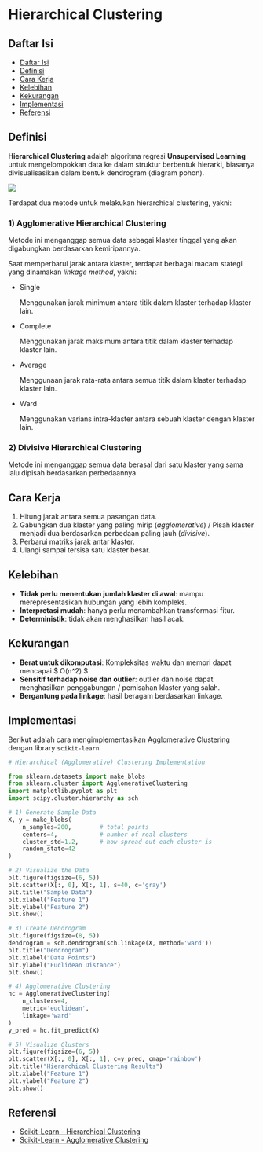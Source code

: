 # Hierarchical Clustering

## Daftar Isi

-   [Daftar Isi](#daftar-isi)
-   [Definisi](#definisi)
-   [Cara Kerja](#cara-kerja)
-   [Kelebihan](#kelebihan)
-   [Kekurangan](#kekurangan)
-   [Implementasi](#implementasi)
-   [Referensi](#referensi)

## Definisi

**Hierarchical Clustering** adalah algoritma regresi **Unsupervised Learning** untuk mengelompokkan data ke dalam struktur berbentuk hierarki, biasanya divisualisasikan dalam bentuk dendrogram (diagram pohon).

<img src="https://scikit-learn.org/stable/_images/sphx_glr_plot_agglomerative_dendrogram_001.png" />

Terdapat dua metode untuk melakukan hierarchical clustering, yakni:

### 1) Agglomerative Hierarchical Clustering

Metode ini menganggap semua data sebagai klaster tinggal yang akan digabungkan berdasarkan kemiripannya.

Saat memperbarui jarak antara klaster, terdapat berbagai macam stategi yang dinamakan _linkage method_, yakni:

-   Single

    Menggunakan jarak minimum antara titik dalam klaster terhadap klaster lain.

-   Complete

    Menggunakan jarak maksimum antara titik dalam klaster terhadap klaster lain.

-   Average

    Menggunaan jarak rata-rata antara semua titik dalam klaster terhadap klaster lain.

-   Ward

    Menggunakan varians intra-klaster antara sebuah klaster dengan klaster lain.

### 2) Divisive Hierarchical Clustering

Metode ini menganggap semua data berasal dari satu klaster yang sama lalu dipisah berdasarkan perbedaannya.

## Cara Kerja

1. Hitung jarak antara semua pasangan data.
2. Gabungkan dua klaster yang paling mirip (_agglomerative_) / Pisah klaster menjadi dua berdasarkan perbedaan paling jauh (_divisive_).
3. Perbarui matriks jarak antar klaster.
4. Ulangi sampai tersisa satu klaster besar.

## Kelebihan

-   **Tidak perlu menentukan jumlah klaster di awal**: mampu merepresentasikan hubungan yang lebih kompleks.
-   **Interpretasi mudah**: hanya perlu menambahkan transformasi fitur.
-   **Deterministik**: tidak akan menghasilkan hasil acak.

## Kekurangan

- **Berat untuk dikomputasi**: Kompleksitas waktu dan memori dapat mencapai $ O(n^2) $
- **Sensitif terhadap noise dan outlier**: outlier dan noise dapat menghasilkan penggabungan / pemisahan klaster yang salah.
- **Bergantung pada linkage**: hasil beragam berdasarkan linkage.

## Implementasi

Berikut adalah cara mengimplementasikan Agglomerative Clustering dengan library `scikit-learn`.

```python
# Hierarchical (Agglomerative) Clustering Implementation

from sklearn.datasets import make_blobs
from sklearn.cluster import AgglomerativeClustering
import matplotlib.pyplot as plt
import scipy.cluster.hierarchy as sch

# 1️) Generate Sample Data
X, y = make_blobs(
    n_samples=200,        # total points
    centers=4,            # number of real clusters
    cluster_std=1.2,      # how spread out each cluster is
    random_state=42
)

# 2️) Visualize the Data
plt.figure(figsize=(6, 5))
plt.scatter(X[:, 0], X[:, 1], s=40, c='gray')
plt.title("Sample Data")
plt.xlabel("Feature 1")
plt.ylabel("Feature 2")
plt.show()

# 3) Create Dendrogram
plt.figure(figsize=(8, 5))
dendrogram = sch.dendrogram(sch.linkage(X, method='ward'))
plt.title("Dendrogram")
plt.xlabel("Data Points")
plt.ylabel("Euclidean Distance")
plt.show()

# 4) Agglomerative Clustering
hc = AgglomerativeClustering(
    n_clusters=4,
    metric='euclidean',
    linkage='ward'
)
y_pred = hc.fit_predict(X)

# 5️) Visualize Clusters
plt.figure(figsize=(6, 5))
plt.scatter(X[:, 0], X[:, 1], c=y_pred, cmap='rainbow')
plt.title("Hierarchical Clustering Results")
plt.xlabel("Feature 1")
plt.ylabel("Feature 2")
plt.show()
```

## Referensi

-   [Scikit-Learn - Hierarchical Clustering](https://scikit-learn.org/stable/modules/clustering.html#hierarchical-clustering)
-   [Scikit-Learn - Agglomerative Clustering](https://scikit-learn.org/stable/modules/generated/sklearn.cluster.AgglomerativeClustering.html)
